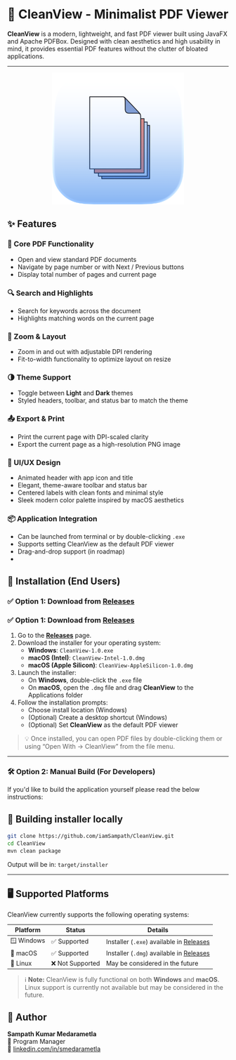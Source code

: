 # 📘 CleanView - Minimalist PDF Viewer

**CleanView** is a modern, lightweight, and fast PDF viewer built using JavaFX and Apache PDFBox. Designed with clean aesthetics and high usability in mind, it provides essential PDF features without the clutter of bloated applications.

---
<p align="center">
  <img src="https://github.com/iamSampath/CleanView/blob/3c703f470f0f26b7c8aa86710dfd7b7f25afac3c/src/main/resources/icon.png" alt="CleanView Logo" width="300"/>
</p>

## ✨ Features

### 📄 Core PDF Functionality
- Open and view standard PDF documents
- Navigate by page number or with Next / Previous buttons
- Display total number of pages and current page

### 🔍 Search and Highlights
- Search for keywords across the document
- Highlights matching words on the current page

### 🔎 Zoom & Layout
- Zoom in and out with adjustable DPI rendering
- Fit-to-width functionality to optimize layout on resize

### 🌗 Theme Support
- Toggle between **Light** and **Dark** themes
- Styled headers, toolbar, and status bar to match the theme

### 📤 Export & Print
- Print the current page with DPI-scaled clarity
- Export the current page as a high-resolution PNG image

### 🎨 UI/UX Design
- Animated header with app icon and title
- Elegant, theme-aware toolbar and status bar
- Centered labels with clean fonts and minimal style
- Sleek modern color palette inspired by macOS aesthetics

### 📦 Application Integration
- Can be launched from terminal or by double-clicking `.exe`
- Supports setting CleanView as the default PDF viewer
- Drag-and-drop support (in roadmap)
- 
## 🚀 Installation (End Users)

### ✅ Option 1: Download from [Releases](https://github.com/iamSampath/CleanView/releases)

### ✅ Option 1: Download from [Releases](https://github.com/iamSampath/CleanView/releases)

1. Go to the [**Releases**](https://github.com/iamSampath/CleanView/releases) page.
2. Download the installer for your operating system:
   - **Windows**:  `CleanView-1.0.exe` 
   - **macOS (Intel)**:  `CleanView-Intel-1.0.dmg`
   - **macOS (Apple Silicon)**:  `CleanView-AppleSilicon-1.0.dmg`
3. Launch the installer:
   - On **Windows**, double-click the `.exe` file
   - On **macOS**, open the `.dmg` file and drag **CleanView** to the Applications folder
4. Follow the installation prompts:
   - Choose install location (Windows)
   - (Optional) Create a desktop shortcut (Windows)
   - (Optional) Set **CleanView** as the default PDF viewer

> 💡 Once installed, you can open PDF files by double-clicking them or using “Open With → CleanView” from the file menu.
> 
---

### 🛠 Option 2: Manual Build (For Developers)

If you'd like to build the application yourself please read the below instructions:

## 🧪 Building installer locally

```bash
git clone https://github.com/iamSampath/CleanView.git
cd CleanView
mvn clean package
```

Output will be in: `target/installer`

---

## 🖥️ Supported Platforms

CleanView currently supports the following operating systems:

| Platform     | Status        | Details                                          |
|--------------|---------------|--------------------------------------------------|
| 🪟 Windows    | ✅ Supported   | Installer (`.exe`) available in [Releases](#)    |
| 🍎 macOS      | ✅ Supported   | Installer (`.dmg`) available in [Releases](#)    |
| 🐧 Linux      | ❌ Not Supported | May be considered in the future                 |


> ℹ️ **Note:** CleanView is fully functional on both **Windows** and **macOS**.  
> Linux support is currently not available but may be considered in the future.

## 🧠 Author

**Sampath Kumar Medarametla**  
📌 Program Manager  
🔗 [linkedin.com/in/smedarametla](https://www.linkedin.com/in/smedarametla/)

